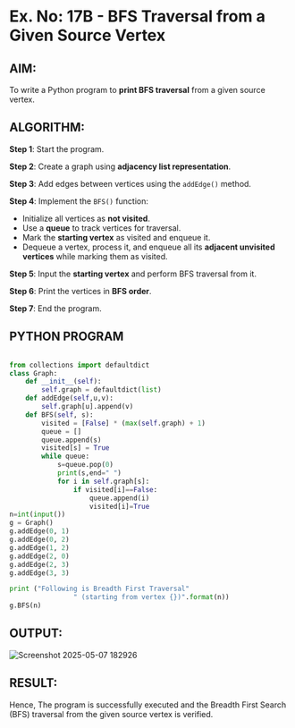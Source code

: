 # Ex. No: 17B - BFS Traversal from a Given Source Vertex

## AIM:
To write a Python program to **print BFS traversal** from a given source vertex.

## ALGORITHM:

**Step 1**: Start the program.

**Step 2**: Create a graph using **adjacency list representation**.

**Step 3**: Add edges between vertices using the `addEdge()` method.

**Step 4**: Implement the `BFS()` function:
- Initialize all vertices as **not visited**.
- Use a **queue** to track vertices for traversal.
- Mark the **starting vertex** as visited and enqueue it.
- Dequeue a vertex, process it, and enqueue all its **adjacent unvisited vertices** while marking them as visited.

**Step 5**: Input the **starting vertex** and perform BFS traversal from it.

**Step 6**: Print the vertices in **BFS order**.

**Step 7**: End the program.

## PYTHON PROGRAM
```python

from collections import defaultdict
class Graph:
	def __init__(self):
		self.graph = defaultdict(list)
	def addEdge(self,u,v):
		self.graph[u].append(v)
	def BFS(self, s):
		visited = [False] * (max(self.graph) + 1)
		queue = []
		queue.append(s)
		visited[s] = True
		while queue:
		    s=queue.pop(0)
		    print(s,end=" ")
		    for i in self.graph[s]:
		        if visited[i]==False:
		            queue.append(i)
		            visited[i]=True
n=int(input())
g = Graph()
g.addEdge(0, 1)
g.addEdge(0, 2)
g.addEdge(1, 2)
g.addEdge(2, 0)
g.addEdge(2, 3)
g.addEdge(3, 3)

print ("Following is Breadth First Traversal"
				" (starting from vertex {})".format(n))
g.BFS(n)
```

## OUTPUT:

![Screenshot 2025-05-07 182926](https://github.com/user-attachments/assets/5f9aabf4-3982-4c61-88d4-ab2b187bffd1)


## RESULT:
Hence, The program is successfully executed and the Breadth First Search (BFS) traversal from the given source vertex is verified.
